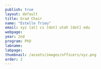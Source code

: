 ```yaml
---
publish: true
layout: default
title: Grad Chair
name: "Estelle Trieu"
email: xyz [at] cs [dot] utah [dot] edu
webpage:
year: 2nd
program: PhD
labname:
labpage:
thumbnail: /assets/images/officers/xyz.png
order: 2
---
```

